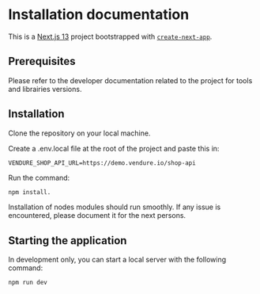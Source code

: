 # Installation documentation

This is a [Next.js 13](https://nextjs.org/) project bootstrapped with [`create-next-app`](https://github.com/vercel/next.js/tree/canary/packages/create-next-app).

## Prerequisites

Please refer to the developer documentation related to the project for tools and librairies versions.

## Installation

Clone the repository on your local machine.

Create a .env.local file at the root of the project and paste this in:

```text
VENDURE_SHOP_API_URL=https://demo.vendure.io/shop-api
```

Run the command:

```bash
npm install.
```

 Installation of nodes modules should run smoothly.
If any issue is encountered, please document it for the next persons.

## Starting the application

In development only, you can start a local server with the following command:

```bash
npm run dev
```
